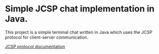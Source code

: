 # Simple JCSP chat implementation in Java.
This project is a simple terminal chat written in Java which uses the JCSP protocol
for client-server communication.

[JCSP protocol documentation](jcsp.pdf)

